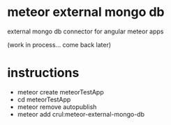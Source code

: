 # meteor external mongo db

external mongo db connector for angular meteor apps

(work in process... come back later)


# instructions

- meteor create meteorTestApp
- cd meteorTestApp
- meteor remove autopublish
- meteor add crul:meteor-external-mongo-db
